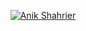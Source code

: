 <p align="center">
  <a href="https://github.com/AnikShahrier/">
    <img src="https://user-images.githubusercontent.com/20955511/199138068-0a7b7b75-a024-4f00-803f-30a19c5d1b2d.png" alt="Anik Shahrier" /></a>
</p>
